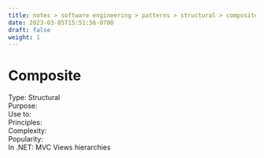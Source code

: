```yaml
---
title: notes > software engineering > patterns > structural > composite
date: 2023-03-05T15:51:56-0700
draft: false
weight: 1
---
```

# Composite
Type: Structural  
Purpose:  
Use to:  
Principles:  
Complexity:  
Popularity:  
In .NET: MVC Views hierarchies  

